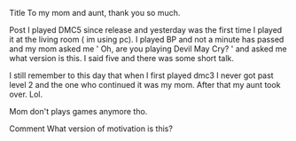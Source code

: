 Title
To my mom and aunt, thank you so much.

Post
I played DMC5 since release and yesterday was the first time I played it at the living room ( im using pc). I played BP and not a minute has passed and my mom asked me ' Oh, are you playing Devil May Cry? ' and asked me what version is this. I said five and there was some short talk. 

I still remember to this day that when I first played dmc3 I never got past level 2 and the one who continued it was my mom. After that my aunt took over.  Lol. 

Mom don't plays games anymore tho.

Comment
What version of motivation is this?
